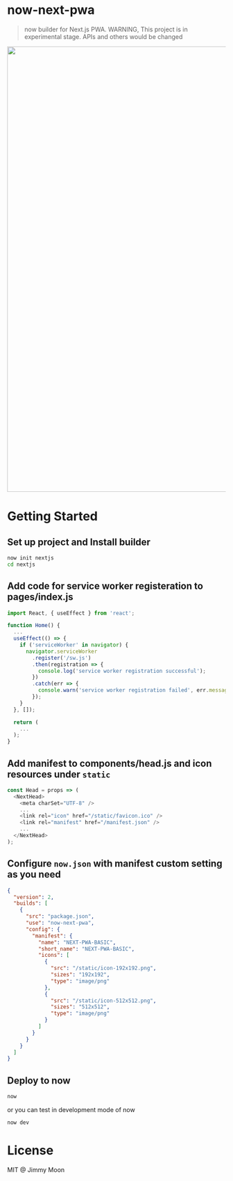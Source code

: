 # now-next-pwa

> now builder for Next.js PWA. WARNING, This project is in experimental stage. APIs and others would be changed

<img width="1024" alt="" src="https://user-images.githubusercontent.com/124117/64928886-1f47d100-d859-11e9-9422-f70cd953e0a0.png">

# Getting Started

## Set up project and Install builder

```sh
now init nextjs
cd nextjs
```

## Add code for service worker registeration to pages/index.js

```js
import React, { useEffect } from 'react';

function Home() {
  ...
  useEffect(() => {
    if ('serviceWorker' in navigator) {
      navigator.serviceWorker
        .register('/sw.js')
        .then(registration => {
          console.log('service worker registration successful');
        })
        .catch(err => {
          console.warn('service worker registration failed', err.message);
        });
    }
  }, []);

  return (
    ...
  );
}
```

## Add manifest <link> to components/head.js and icon resources under `static`

```js
const Head = props => (
  <NextHead>
    <meta charSet="UTF-8" />
    ...
    <link rel="icon" href="/static/favicon.ico" />
    <link rel="manifest" href="/manifest.json" />
    ...
  </NextHead>
);
```

## Configure `now.json` with manifest custom setting as you need

```json
{
  "version": 2,
  "builds": [
    {
      "src": "package.json",
      "use": "now-next-pwa",
      "config": {
        "manifest": {
          "name": "NEXT-PWA-BASIC",
          "short_name": "NEXT-PWA-BASIC",
          "icons": [
            {
              "src": "/static/icon-192x192.png",
              "sizes": "192x192",
              "type": "image/png"
            },
            {
              "src": "/static/icon-512x512.png",
              "sizes": "512x512",
              "type": "image/png"
            }
          ]
        }
      }
    }
  ]
}
```

## Deploy to now

```sh
now
```

or you can test in development mode of now

```sh
now dev
```

# License

MIT @ Jimmy Moon
